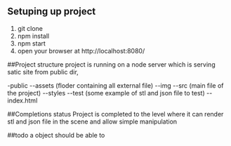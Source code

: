 ## Setuping up project
1. git clone
2. npm install
3. npm start
4. open your browser at http://localhost:8080/

##Project structure
project is running on a node server which is serving satic site from public dir,

-public
--assets (floder containing all external file)
--img
--src (main file of the project)
--styles
--test (some example of stl and json file to test)
--index.html

##Completions status
Project is completed to the level where it can render stl and json file in the scene and allow simple manipulation

##todo
a object should be able to 
